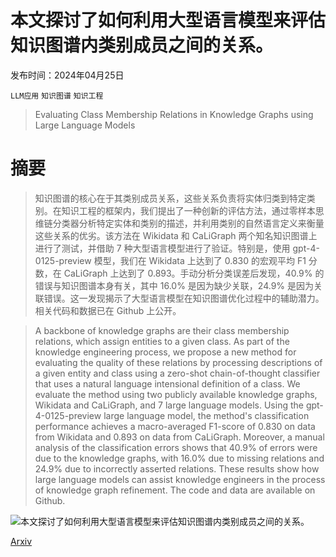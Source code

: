 # 本文探讨了如何利用大型语言模型来评估知识图谱内类别成员之间的关系。

发布时间：2024年04月25日

`LLM应用` `知识图谱` `知识工程`

> Evaluating Class Membership Relations in Knowledge Graphs using Large Language Models

# 摘要

> 知识图谱的核心在于其类别成员关系，这些关系负责将实体归类到特定类别。在知识工程的框架内，我们提出了一种创新的评估方法，通过零样本思维链分类器分析特定实体和类别的描述，并利用类别的自然语言定义来衡量这些关系的优劣。该方法在 Wikidata 和 CaLiGraph 两个知名知识图谱上进行了测试，并借助 7 种大型语言模型进行了验证。特别是，使用 gpt-4-0125-preview 模型，我们在 Wikidata 上达到了 0.830 的宏观平均 F1 分数，在 CaLiGraph 上达到了 0.893。手动分析分类误差后发现，40.9% 的错误与知识图谱本身有关，其中 16.0% 是因为缺少关联，24.9% 是因为关联错误。这一发现揭示了大型语言模型在知识图谱优化过程中的辅助潜力。相关代码和数据已在 Github 上公开。

> A backbone of knowledge graphs are their class membership relations, which assign entities to a given class. As part of the knowledge engineering process, we propose a new method for evaluating the quality of these relations by processing descriptions of a given entity and class using a zero-shot chain-of-thought classifier that uses a natural language intensional definition of a class. We evaluate the method using two publicly available knowledge graphs, Wikidata and CaLiGraph, and 7 large language models. Using the gpt-4-0125-preview large language model, the method's classification performance achieves a macro-averaged F1-score of 0.830 on data from Wikidata and 0.893 on data from CaLiGraph. Moreover, a manual analysis of the classification errors shows that 40.9% of errors were due to the knowledge graphs, with 16.0% due to missing relations and 24.9% due to incorrectly asserted relations. These results show how large language models can assist knowledge engineers in the process of knowledge graph refinement. The code and data are available on Github.

![本文探讨了如何利用大型语言模型来评估知识图谱内类别成员之间的关系。](../../..//opt/data/Projects/HuggingArxiv/paper_images/2404.17000/zero_shot_cot_classifier.png)

[Arxiv](https://arxiv.org/abs/2404.17000)
